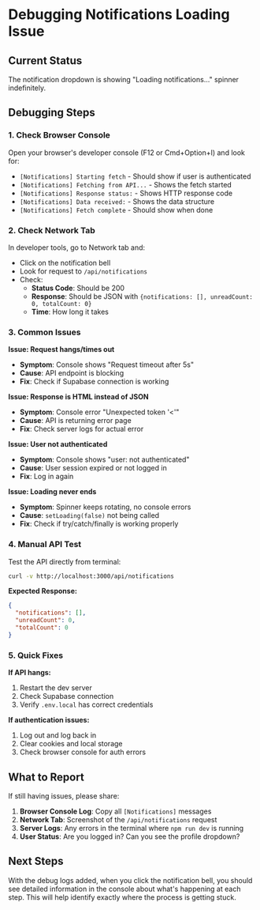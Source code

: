 # Debugging Notifications Loading Issue

## Current Status
The notification dropdown is showing "Loading notifications..." spinner indefinitely.

## Debugging Steps

### 1. Check Browser Console
Open your browser's developer console (F12 or Cmd+Option+I) and look for:
- `[Notifications] Starting fetch` - Should show if user is authenticated
- `[Notifications] Fetching from API...` - Shows the fetch started
- `[Notifications] Response status:` - Shows HTTP response code
- `[Notifications] Data received:` - Shows the data structure
- `[Notifications] Fetch complete` - Should show when done

### 2. Check Network Tab
In developer tools, go to Network tab and:
- Click on the notification bell
- Look for request to `/api/notifications`
- Check:
  - **Status Code**: Should be 200
  - **Response**: Should be JSON with `{notifications: [], unreadCount: 0, totalCount: 0}`
  - **Time**: How long it takes

### 3. Common Issues

**Issue: Request hangs/times out**
- **Symptom**: Console shows "Request timeout after 5s"
- **Cause**: API endpoint is blocking
- **Fix**: Check if Supabase connection is working

**Issue: Response is HTML instead of JSON**
- **Symptom**: Console error "Unexpected token '<'"
- **Cause**: API is returning error page
- **Fix**: Check server logs for actual error

**Issue: User not authenticated**
- **Symptom**: Console shows "user: not authenticated"
- **Cause**: User session expired or not logged in
- **Fix**: Log in again

**Issue: Loading never ends**
- **Symptom**: Spinner keeps rotating, no console errors
- **Cause**: `setLoading(false)` not being called
- **Fix**: Check if try/catch/finally is working properly

### 4. Manual API Test

Test the API directly from terminal:
```bash
curl -v http://localhost:3000/api/notifications
```

**Expected Response:**
```json
{
  "notifications": [],
  "unreadCount": 0,
  "totalCount": 0
}
```

### 5. Quick Fixes

**If API hangs:**
1. Restart the dev server
2. Check Supabase connection
3. Verify `.env.local` has correct credentials

**If authentication issues:**
1. Log out and log back in
2. Clear cookies and local storage
3. Check browser console for auth errors

## What to Report

If still having issues, please share:
1. **Browser Console Log**: Copy all `[Notifications]` messages
2. **Network Tab**: Screenshot of the `/api/notifications` request
3. **Server Logs**: Any errors in the terminal where `npm run dev` is running
4. **User Status**: Are you logged in? Can you see the profile dropdown?

## Next Steps

With the debug logs added, when you click the notification bell, you should see detailed information in the console about what's happening at each step. This will help identify exactly where the process is getting stuck.
